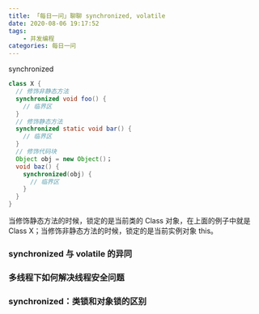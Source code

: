 ```yaml
---
title: 「每日一问」聊聊 synchronized, volatile
date: 2020-08-06 19:17:52
tags:
    - 并发编程
categories: 每日一问
---
```


synchronized

```java 
class X {
  // 修饰非静态方法
  synchronized void foo() {
    // 临界区
  }
  // 修饰静态方法
  synchronized static void bar() {
    // 临界区
  }
  // 修饰代码块
  Object obj = new Object()；
  void baz() {
    synchronized(obj) {
      // 临界区
    }
  }
}  
```

当修饰静态方法的时候，锁定的是当前类的 Class 对象，在上面的例子中就是 Class X；当修饰非静态方法的时候，锁定的是当前实例对象 this。


### synchronized 与 volatile 的异同



### 多线程下如何解决线程安全问题

### synchronized：类锁和对象锁的区别

